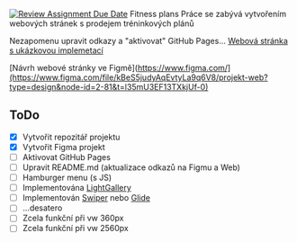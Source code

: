[![Review Assignment Due Date](https://classroom.github.com/assets/deadline-readme-button-24ddc0f5d75046c5622901739e7c5dd533143b0c8e959d652212380cedb1ea36.svg)](https://classroom.github.com/a/KU8eozPI)
Fitness plans
Práce se zabývá vytvořením webových stránek s prodejem tréninkových plánů

Nezapomenu upravit odkazy a "aktivovat" GitHub Pages... 
[Webová stránka s ukázkovou implemetací](https://pslib-cz.github.io/<SEM_VKLADAM_NAZEV_PROJEKTU>/)

[Návrh webové stránky ve Figmě](https://www.figma.com/](https://www.figma.com/file/kBeS5judyAqEvtyLa9q6V8/projekt-web?type=design&node-id=2-81&t=l35mU3EF13TXkjUf-0)

## ToDo
- [x] Vytvořit repozitář projektu
- [x] Vytvořit Figma projekt
- [ ] Aktivovat GitHub Pages
- [ ] Upravit README.md (aktualizace odkazů na Figmu a Web)
- [ ] Hamburger menu (s JS)
- [ ] Implementována [LightGallery](https://github.com/sachinchoolur/lightGallery)
- [ ] Implementován [Swiper](https://swiperjs.com/) nebo [Glide](https://glidejs.com/)
- [ ] ...desatero
- [ ] Zcela funkční při vw 360px
- [ ] Zcela funkční při vw 2560px
